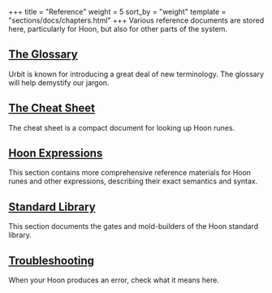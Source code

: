 +++
title = "Reference"
weight = 5
sort_by = "weight"
template = "sections/docs/chapters.html"
+++
Various reference documents are stored here, particularly for Hoon, but also for other parts of the system.

## [The Glossary](@/docs/reference/glossary.md)

Urbit is known for introducing a great deal of new terminology. The glossary will
help demystify our jargon.

## [The Cheat Sheet](@/docs/reference/cheat-sheet.md)

The cheat sheet is a compact document for looking up Hoon runes.

## [Hoon Expressions](@/docs/reference/hoon-expressions/_index.md)

This section contains more comprehensive reference materials for Hoon runes and other expressions, describing their exact
semantics and syntax.

## [Standard Library](@/docs/reference/library/_index.md)

This section documents the gates and mold-builders of the Hoon standard library.

## [Troubleshooting](@/docs/reference/troubleshooting.md)

When your Hoon produces an error, check what it means here.
